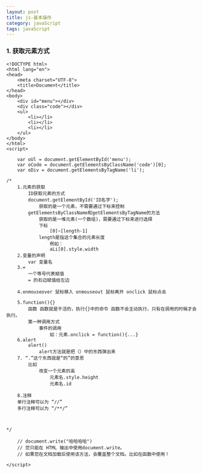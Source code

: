 ```yaml
---
layout: post
title: js-基本操作
category: javaScript
tags: javaScript
---
```


### 1. 获取元素方式
    
    <!DOCTYPE html>
    <html lang="en">
    <head>
        <meta charset="UTF-8">
        <title>Document</title>
    </head>
    <body>
        <div id="menu"></div>
        <div class="code"></div>
        <ul>
            <li></li>
            <li></li>
            <li></li>
        </ul>
    </body>
    </html>
    <script>

        var oUl = document.getElementById('menu');
        var oCode = document.getElementsByClassName('code')[0];
        var oDiv = document.getElementsByTagName('li');

    /*
        1.元素的获取
            ID获取元素的方式
            document.getElementById('ID名字');
                获取的是一个元素，不需要通过下标来控制
            getElementsByClassName和getElementsByTagName的方法
                获取的是一堆元素(一个数组)，需要通过下标来进行选择
                下标
                    [0]~[length-1]
                length是指这个集合的元素长度
                    例如：
                    aLi[0].style.width
        2.变量的声明
            var 变量名
        3.=
            一个等号代表赋值
            = 的右边赋值给左边

        4.onmouseover 鼠标移入 onmouseout 鼠标离开 onclick 鼠标点击

        5.function(){}
            函数 函数就是干活的，执行{}中的命令 函数不会主动执行，只有在调用的时候才会执行。
            第一种调用方式 
                事件的调用
                    如：元素.onclick = function(){...}
        6.alert
            alert()
                alert方法就是把（）中的东西弹出来
        7. “.”这个东西就是“的”的意思
            比如 
                改变一个元素的高
                    元素名.style.height
                    元素名.id
        
        8.注释 
        单行注释可以为 “//”
        多行注释可以为 “/**/”



    */
            
        // document.write("哈哈哈哈")
        // 您只能在 HTML 输出中使用document.write。
        // 如果您在文档加载后使用该方法，会覆盖整个文档。比如在函数中使用！

    </script>
